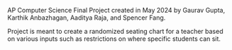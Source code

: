 AP Computer Science Final Project created in May 2024 by Gaurav Gupta, Karthik Anbazhagan, Aaditya Raja, and Spencer Fang.

Project is meant to create a randomized seating chart for a teacher based on various inputs such as restrictions on where specific students can sit.
